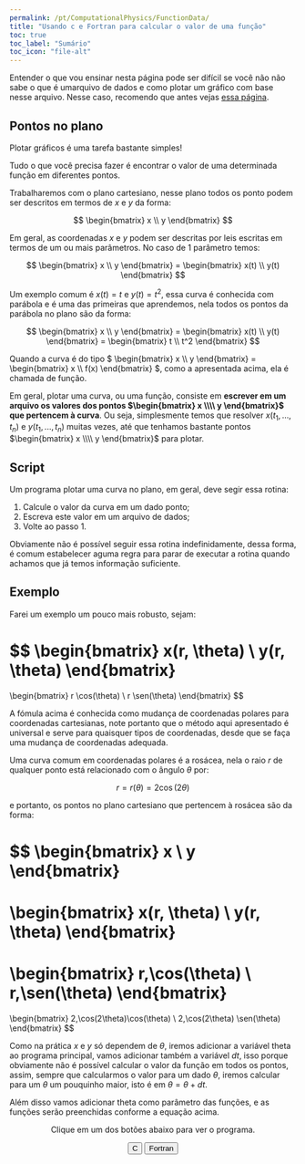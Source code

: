 ```yaml
---
permalink: /pt/ComputationalPhysics/FunctionData/
title: "Usando c e Fortran para calcular o valor de uma função"
toc: true
toc_label: "Sumário"
toc_icon: "file-alt"
---
```


Entender o que vou ensinar nesta página pode ser difícil se você não não sabe o que é umarquivo de dados e como plotar um gráfico com base nesse arquivo. Nesse caso, recomendo que antes vejas [essa página](/ComputationalPhysics/gnuplot/).

## Pontos no plano

Plotar gráficos é uma tarefa bastante simples!

Tudo o que você precisa fazer é encontrar o valor de uma determinada função em diferentes pontos.

Trabalharemos com o plano cartesiano, nesse plano todos os ponto podem ser descritos em termos de $x$ e $y$ da forma:

$$
\begin{bmatrix}
x \\ y
\end{bmatrix}
$$

Em geral, as coordenadas $x$ e $y$ podem ser descritas por leis escritas em termos de um ou mais parâmetros. No caso de 1 parâmetro temos:

$$
\begin{bmatrix}
x \\ y
\end{bmatrix} =
\begin{bmatrix}
x(t) \\ y(t)
\end{bmatrix}
$$

Um exemplo comum é $x(t)=t$ e $y(t)=t^2$, essa curva é conhecida com parábola e é uma das primeiras que aprendemos, nela todos os pontos da parábola no plano são da forma:

$$
\begin{bmatrix}
x \\ y
\end{bmatrix} = 
\begin{bmatrix}
x(t) \\ y(t)
\end{bmatrix} =
\begin{bmatrix}
t \\ t^2
\end{bmatrix}
$$

Quando a curva é do tipo
$
\begin{bmatrix}
x \\\\ y
\end{bmatrix} =
\begin{bmatrix}
x \\\\ f(x)
\end{bmatrix}
$, como a apresentada acima, ela é chamada de função.

Em geral, plotar uma curva, ou uma função, consiste em <b>escrever em um arquivo os valores dos pontos
$\begin{bmatrix}
x \\\\ y
\end{bmatrix}$
que pertencem à curva</b>. Ou seja, simplesmente temos que resolver $x(t_1, ..., t_n)$ e $y(t_1, ..., t_n)$ muitas vezes, até que tenhamos bastante pontos $\begin{bmatrix}
x \\\\ y
\end{bmatrix}$ para plotar.

## Script

Um programa plotar uma curva no plano, em geral, deve segir essa rotina:
1. Calcule o valor da curva em um dado ponto;
1. Escreva este valor em um arquivo de dados;
1. Volte ao passo 1.

Obviamente não é possível seguir essa rotina indefinidamente, dessa forma, é comum estabelecer aguma regra para parar de executar a rotina quando achamos que já temos informação suficiente.

## Exemplo

Farei um exemplo um pouco mais robusto, sejam:

$$
\begin{bmatrix}
x(r, \theta) \\ y(r, \theta)
\end{bmatrix}
=
\begin{bmatrix}
r \cos(\theta) \\ r \sen(\theta)
\end{bmatrix}
$$

A fómula acima é conhecida como mudança de coordenadas polares para coordenadas cartesianas, note portanto que o método aqui apresentado é universal e serve para quaisquer tipos de coordenadas, desde que se faça uma mudança de coordenadas adequada.

Uma curva comum em coordenadas polares é a rosácea, nela o raio $r$ de qualquer ponto está relacionado com o ângulo $\theta$ por:

$$
r = r(\theta) = 2 \cos(2\theta)
$$

e portanto, os pontos no plano cartesiano que pertencem à rosácea são da forma:

$$
\begin{bmatrix}
x \\ y
\end{bmatrix}
=
\begin{bmatrix}
x(r, \theta) \\ y(r, \theta)
\end{bmatrix}
=
\begin{bmatrix}
r\,\cos(\theta) \\ r\,\sen(\theta)
\end{bmatrix}
=
\begin{bmatrix}
2\,\cos(2\theta)\cos(\theta) \\ 2\,\cos(2\theta) \sen(\theta)
\end{bmatrix}
$$

Como na prática $x$ e $y$ só dependem de $\theta$, iremos adicionar a variável theta ao programa principal, vamos adicionar também a variável $dt$, isso porque obviamente não é possível calcular o valor da função em todos os pontos, assim, sempre que calcularmos o valor para um dado $\theta$, iremos calcular para um $\theta$ um pouquinho maior, isto é em $\theta = \theta + dt$.

Além disso vamos adicionar theta como parâmetro das funções, e as funções serão preenchidas conforme a equação acima.

<div style="text-align: center;">
   Clique em um dos botões abaixo para ver o programa.<br />
       
   <button class="btn btn--primary" onclick="Show(sourceC)">C</button> 
   <button class="btn btn--primary" onclick="Show(sourceF)">Fortran</button>
</div>

<div id="sourceC" style="display: none">
{% highlight c %}
#include<stdio.h>
#include<math.h>

int main(void){
   double x, y, theta, dt = 0.01;
   FILE *arquivo = fopen("pontos.dat", "w");

   for(theta = 0.0; theta <= 2.0 * M_PI; theta += dt){

      x = 2.0 * cos(2.0 * theta) * cos(theta);
      y = 2.0 * cos(2.0 * theta) * sin(theta);
      fprintf(arquivo, "%g %g\n", x, y);
   }
   fclose(arquivo);
   return 0;
}
{% endhighlight %}
</div>
<div id="sourceF" style="display: none">
{% highlight fortran %}
PROGRAM plotar

   IMPLICIT none
   REAL(8) :: x, y, theta = 0.0d0, dt = 0.01d0
   INTEGER, PARAMETER :: arquivo = 10

   OPEN(arquivo, FILE="pontos.dat")

   DO; IF(theta > 2.0d0 * 3.1415d0) EXIT

      x = 2.0d0 * cos(2.0d0 * theta) * cos(theta)
      y = 2.0d0 * cos(2.0d0 * theta) * sin(theta)
      WRITE(arquivo, FMT=*) x, y
      theta = theta + dt

   END DO

   CLOSE(arquivo)

END PROGRAM plotar
{% endhighlight %}
</div>

